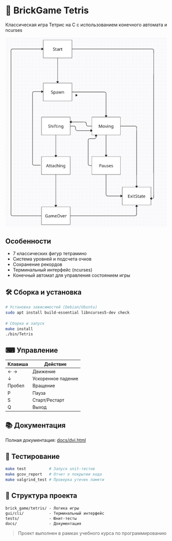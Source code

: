 # 🧱 BrickGame Tetris

Классическая игра Тетрис на C с использованием конечного автомата и ncurses

![Game Screenshot](docs/KA.png)

## Особенности
- 7 классических фигур тетрамино
- Система уровней и подсчета очков
- Сохранение рекордов
- Терминальный интерфейс (ncurses)
- Конечный автомат для управления состоянием игры

## 🛠 Сборка и установка
```bash
# Установка зависимостей (Debian/Ubuntu)
sudo apt install build-essential libncurses5-dev check

# Сборка и запуск
make install
./bin/Tetris
```

## ⌨ Управление
| Клавиша | Действие          |
|---------|-------------------|
| ← →     | Движение         |
| ↓       | Ускоренное падение|
| Пробел  | Вращение         |
| P       | Пауза            |
| S       | Старт/Рестарт    |
| Q       | Выход            |

## 📚 Документация
Полная документация: [docs/dvi.html](docs/dvi.html)

## 🧪 Тестирование
```bash
make test          # Запуск unit-тестов
make gcov_report   # Отчет о покрытии кода
make valgrind_test # Проверка утечек памяти
```

## 🧩 Структура проекта
```
brick_game/tetris/ - Логика игры
gui/cli/           - Терминальный интерфейс
tests/             - Юнит-тесты
docs/              - Документация
```

> Проект выполнен в рамках учебного курса по программированию
